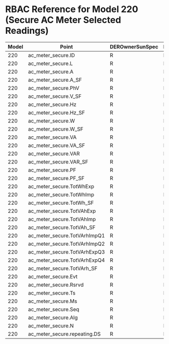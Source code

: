 # RBAC Reference for Model 220 (Secure AC Meter Selected Readings)

| Model | Point | DEROwnerSunSpec | DERInstallerSunSpec | DERVendorSunSpec | ServiceProviderSunSpec | GridOperatorSunSpec |
|-------|-------|------------------|---------------------|------------------|------------------------|---------------------|
| 220 | ac_meter_secure.ID | R | R | R | R | R |
| 220 | ac_meter_secure.L | R | R | R | R | R |
| 220 | ac_meter_secure.A | R | R | R | R | R |
| 220 | ac_meter_secure.A_SF | R | R | R | R | R |
| 220 | ac_meter_secure.PhV | R | R | R | R | R |
| 220 | ac_meter_secure.V_SF | R | R | R | R | R |
| 220 | ac_meter_secure.Hz | R | R | R | R | R |
| 220 | ac_meter_secure.Hz_SF | R | R | R | R | R |
| 220 | ac_meter_secure.W | R | R | R | R | R |
| 220 | ac_meter_secure.W_SF | R | R | R | R | R |
| 220 | ac_meter_secure.VA | R | R | R | R | R |
| 220 | ac_meter_secure.VA_SF | R | R | R | R | R |
| 220 | ac_meter_secure.VAR | R | R | R | R | R |
| 220 | ac_meter_secure.VAR_SF | R | R | R | R | R |
| 220 | ac_meter_secure.PF | R | R | R | R | R |
| 220 | ac_meter_secure.PF_SF | R | R | R | R | R |
| 220 | ac_meter_secure.TotWhExp | R | R | R | R | R |
| 220 | ac_meter_secure.TotWhImp | R | R | R | R | R |
| 220 | ac_meter_secure.TotWh_SF | R | R | R | R | R |
| 220 | ac_meter_secure.TotVAhExp | R | R | R | R | R |
| 220 | ac_meter_secure.TotVAhImp | R | R | R | R | R |
| 220 | ac_meter_secure.TotVAh_SF | R | R | R | R | R |
| 220 | ac_meter_secure.TotVArhImpQ1 | R | R | R | R | R |
| 220 | ac_meter_secure.TotVArhImpQ2 | R | R | R | R | R |
| 220 | ac_meter_secure.TotVArhExpQ3 | R | R | R | R | R |
| 220 | ac_meter_secure.TotVArhExpQ4 | R | R | R | R | R |
| 220 | ac_meter_secure.TotVArh_SF | R | R | R | R | R |
| 220 | ac_meter_secure.Evt | R | R | R | R | R |
| 220 | ac_meter_secure.Rsrvd | R | R | R | R | R |
| 220 | ac_meter_secure.Ts | R | R | R | R | R |
| 220 | ac_meter_secure.Ms | R | R | R | R | R |
| 220 | ac_meter_secure.Seq | R | R | R | R | R |
| 220 | ac_meter_secure.Alg | R | R | R | R | R |
| 220 | ac_meter_secure.N | R | R | R | R | R |
| 220 | ac_meter_secure.repeating.DS | R | R | R | R | R |
